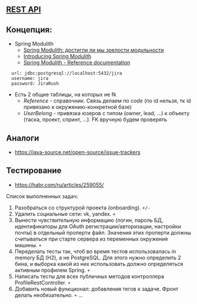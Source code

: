 ## [REST API](http://localhost:8080/doc)

## Концепция:
- Spring Modulith
  - [Spring Modulith: достигли ли мы зрелости модульности](https://habr.com/ru/post/701984/)
  - [Introducing Spring Modulith](https://spring.io/blog/2022/10/21/introducing-spring-modulith)
  - [Spring Modulith - Reference documentation](https://docs.spring.io/spring-modulith/docs/current-SNAPSHOT/reference/html/)

```
  url: jdbc:postgresql://localhost:5432/jira
  username: jira
  password: JiraRush
```
- Есть 2 общие таблицы, на которых не fk
  - _Reference_ - справочник. Связь делаем по _code_ (по id нельзя, тк id привязано к окружению-конкретной базе)
  - _UserBelong_ - привязка юзеров с типом (owner, lead, ...) к объекту (таска, проект, спринт, ...). FK вручную будем проверять

## Аналоги
- https://java-source.net/open-source/issue-trackers

## Тестирование
- https://habr.com/ru/articles/259055/

Список выполненных задач:
1. Разобраться со структурой проекта (onboarding). `+/-`
2. Удалить социальные сети: vk, yandex. `+`
3. Вынести чувствительную информацию (логин, пароль БД, идентификаторы для OAuth регистрации/авторизации, 
настройки почты) в отдельный проперти файл. Значения этих проперти должны считываться при старте сервера из переменных 
окружения машины. `+`
4. Переделать тесты так, чтоб во время тестов использовалась in memory БД (H2), а не PostgreSQL. 
Для этого нужно определить 2 бина, и выборка какой из них использовать должно определяться активным профилем Spring. `+`
5. Написать тесты для всех публичных методов контроллера ProfileRestController. `+`
6. Добавить новый функционал: добавления тегов к задаче. Фронт делать необязательно. `+`
   ...